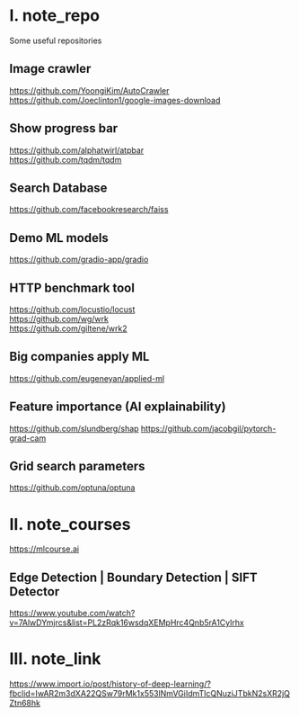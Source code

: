 # I. note_repo
Some useful repositories

## Image crawler
https://github.com/YoongiKim/AutoCrawler \
https://github.com/Joeclinton1/google-images-download 

## Show progress bar
https://github.com/alphatwirl/atpbar \
https://github.com/tqdm/tqdm 

## Search Database
https://github.com/facebookresearch/faiss 

## Demo ML models
https://github.com/gradio-app/gradio

## HTTP benchmark tool
https://github.com/locustio/locust \
https://github.com/wg/wrk \
https://github.com/giltene/wrk2

## Big companies apply ML
https://github.com/eugeneyan/applied-ml

## Feature importance (AI explainability) 
https://github.com/slundberg/shap
https://github.com/jacobgil/pytorch-grad-cam

## Grid search parameters
https://github.com/optuna/optuna

# II. note_courses
https://mlcourse.ai

## Edge Detection | Boundary Detection | SIFT Detector
https://www.youtube.com/watch?v=7AlwDYmjrcs&list=PL2zRqk16wsdqXEMpHrc4Qnb5rA1Cylrhx

# III. note_link
https://www.import.io/post/history-of-deep-learning/?fbclid=IwAR2m3dXA22QSw79rMk1x553lNmVGiIdmTlcQNuziJTbkN2sXR2jQZtn68hk
